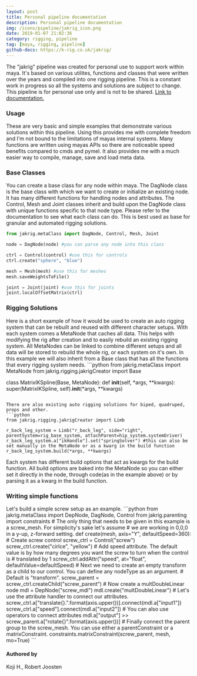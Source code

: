 ```yaml
---
layout: post
title: Personal pipeline documentation
description: Personal pipeline documentation
img: /icons/pipeline/jakrig_icon.png
date: 2019-01-07 21:02:36
category: rigging, pipeline
tag: [maya, rigging, pipeline]
github-docs: https://k-rig.co.uk/jakrig/
---
```


The "jakrig" pipeline was created for personal use to support work within maya. It's based on various utilites, functions and classes
that were written over the years and compiled into one rigging pipeline. This is a constant work in progress so all the systems and
solutions are subject to change. 
This pipeline is for personal use only and is not to be shared. 
<a href="https://k-rig.co.uk/jakrig/">Link to documentation.</a>

<h3>Usage</h3>
These are very basic and simple examples that demonstrate various solutions within this pipeline.
Using this provides me with complete freedom and I'm not bound to the limitations of mayas internal systems. 
Many functions are written using mayas APIs so there are noticeable speed benefits compared to cmds and pymel.
It also provides me with a much easier way to compile, manage, save and load meta data.

<h3>Base Classes</h3>
You can create a base class for any node within maya. The DagNode class is the base class with which we want to create or
initialize an existing node. It has many different functions for handling nodes and attributes.
The Control, Mesh and Joint classes inherit and build upon the DagNode class with unique functions specific to that node type.
Please refer to the documentation to see what each class can do. 
This is best used as base for granular and automated rigging solutions.

```python
from jakrig.metaClass import DagNode, Control, Mesh, Joint

node = DagNode(node) #you can parse any node into this class

ctrl = Control(control) #use this for controls
ctrl.create("sphere", "blue")

mesh = Mesh(mesh) #use this for meshes
mesh.saveWeightsToFile()

joint = Joint(joint) #use this for joints
joint.localOffsetMatrix(ctrl)
```

<h3>Rigging Solutions</h3>
Here is a short example of how it would be used to create an auto rigging system that can be rebuilt and reused with different character setups.
With each system comes a MetaNode that caches all data.
This helps with modifying the rig after creation and to easily rebuild an existing rigging system.
All MetaNodes can be linked to combine different setups and all data will be stored to rebuild the whole rig, or each system on it's own.
In this example we will also inherit from a Base class that has all the functions that every rigging system needs.
```python
from jakrig.metaClass import MetaNode
from jakrig.rigging.jakrigCreator import Base 

class MatrixIKSpline(Base, MetaNode):
    def __init__(self, *args, **kwargs):
        super(MatrixIKSpline, self).__init__(*args, **kwargs)
```

There are also existing auto rigging solutions for biped, quadruped, props and other.
```python
from jakrig.rigging.jakrigCreator import Limb

r_back_leg_system = Limb("r_back_leg", side="right", parentSystem=rig_base_system, attachParent=hip_system.systemDriver)
r_back_leg_system.a["ikHandle"].set("springSolver") #this can also be set manually in the MetaNode or as a kwarg in the build function
r_back_leg_system.build(*args, **kwargs)
```
Each system has different build options that act as kwargs for the build function. 
All build options are baked into the MetaNode so you can either set it directly in the node, 
through code(as in the example above) or by parsing it as a kwarg in the build function.

<h3>Writing simple functions</h3>
Let's build a simple screw setup as an example. 
```python
from jakrig.metaClass import DepNode, DagNode, Control
from jakrig.parenting import constraints
# The only thing that needs to be given in this example is a screw_mesh. For simplicity's sake let's assume
# we are working in 0,0,0 in a y-up, z-forward setting.
def create(mesh, axis="Y", defaultSpeed=360):
    # Create screw control
    screw_ctrl = Control("screw")
    screw_ctrl.create("cirlce", "yellow")
    # Add speed attribute. The default value is by how many degrees you want the screw to turn when the control is
    # translated by 1
    screw_ctrl.addAttr("speed", at="float", defaultValue=defaultSpeed)
    # Next we need to create an empty transform as a child to our control. You can define any nodeType as an argument. 
    # Default is "transform".
    screw_parent = screw_ctrl.createChild("screw_parent")
    # Now create a multDoubleLinear node
    mdl = DepNode("screw_mdl")
    mdl.create("multDoubleLinear")
    # Let's use the attribute handler to connect our attributes.
    screw_ctrl.a["translate{}.".format(axis.upper())].connect(mdl.a["input1"])
    screw_ctrl.a["speed"].connect(mdl.a["input2"])
    # You can also use operators to connect attributes
    mdl.a["output"] >> screw_parent.a["rotate{}".format(axis.upper())]
    # Finally connect the parent group to the screw_mesh. You can use either a parentConstraint or a matrixConstraint.
    constraints.matrixConstraint(screw_parent, mesh, mo=True)
```

<h4>Authored by</h4>
Koji H., Robert Joosten




